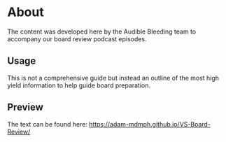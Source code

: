# About

The content was developed here by the Audible Bleeding team to accompany our board review podcast episodes.

## Usage 

This is not a comprehensive guide but instead an outline of the most high yield information to help guide board preparation.

## Preview

The text can be found here: https://adam-mdmph.github.io/VS-Board-Review/
